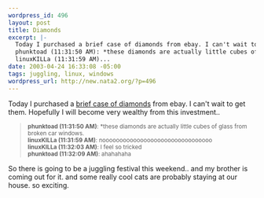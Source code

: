 ```yaml
--- 
wordpress_id: 496
layout: post
title: Diamonds
excerpt: |-
  Today I purchased a brief case of diamonds from ebay. I can't wait to get them. Hopefully I will become very wealthy from this investment.. 
  phunktoad (11:31:50 AM): *these diamonds are actually little cubes of glass from broken car windows.
  linuxKILLa (11:31:59 AM)...
date: 2003-04-24 16:33:08 -05:00
tags: juggling, linux, windows
wordpress_url: http://new.nata2.org/?p=496
---
```

Today I purchased a <a href="http://cgi.ebay.com/ws/eBayISAPI.dll?ViewItem&category=36329&item=2524366727&rd=1">brief case of diamonds</a> from ebay. I can't wait to get them. Hopefully I will become very wealthy from this investment.. <blockquote><small>
<b>phunktoad (11:31:50 AM)</b>: *these diamonds are actually little cubes of glass from broken car windows.<br/>
<b>linuxKILLa (11:31:59 AM)</b>: noooooooooooooooooooooooooooooooo<br/>
<b>linuxKILLa (11:32:03 AM)</b>: I feel so tricked<br/>
<b>phunktoad (11:32:09 AM)</b>: ahahahaha<br/>
</small></blockquote>
So there is going to be a juggling festival this weekend.. and my brother is coming out for it. and some really cool cats are probably staying at our house. so exciting.
